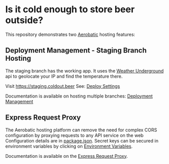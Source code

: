 # Is it cold enough to store beer outside?

This repository demonstrates two [Aerobatic](http://www.aerobatic.com) hosting features:

##  Deployment Management - Staging Branch Hosting

The staging branch has the working app. It uses the [Weather Underground](https://www.wunderground.com/weather/api/d/docs?d=data/index&MR=1) api to geolocate your IP and find the temperature there.
 
Visit https://staging.coldout.beer
See: [Deploy Settings](https://bitbucket.org/ivanoats/cold-enough-for-beer/addon/aerobatic-bitbucket-addon/aerobatic-app-dashboard)

Documentation is available on hosting multiple branches: [Deployment Management](https://www.aerobatic.com/docs/deployment-management)

## Express Request Proxy

The Aerobatic hosting platform can remove the need for complex CORS configuration by proxying requests to any API service on the web Configuration details are in [package.json](./package.json). Secret keys can be secured in environment variables by clicking on
[Environment Variables](https://bitbucket.org/ivanoats/cold-enough-for-beer/addon/aerobatic-bitbucket-addon/aerobatic-app-dashboard).

Documentation is available on the [Express Request Proxy](https://www.aerobatic.com/docs/http-proxy).
